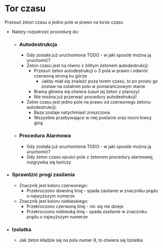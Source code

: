 # Tor czasu

Przesuń żeton czasu o jedno pole w prawo na torze czasu

- Należy rozpatrzeć procedurę do:
    - ### Autodestrukcja
        - Gdy została już uruchomiona TODO - w jaki sposób można ją uruchomić?
        - Żeton czasu jest na równo z żółtym żetonem autodestrukcji:
            - Przesuń żeton autodestrukcji o 3 pola w prawo i odwróć czerwoną stroną ku górze
                - Jakby miał się znaleźć poza torem czasu, to po prostu go zostaw na ostatnim polu w pomarańczowym stanie
            - Brama główna się otwiera (usuń jej żeton z planszy)
            - Nie można już przerwać procedury autodestrukcji!
        - Żeton czasu jest jedno pole na prawo od czerwonego żetonu autodestrukcji:
            - Baza zostaje natychmiast zniszczona
            - Wszystkie przebywające w niej postacie oraz nocni łowcy giną
    - ### Procedura Alarmowa
        - Gdy została już uruchomiona TODO - w jaki sposób można ją uruchomić?
        - Gdy żeton czasu opuści pole z żetonem procedury alarmowej, rozgrywka się kończy

- ### Sprawdzić progi zasilania
    - Znacznik jest koloru czerwonego:
        - Przekroczono dowolną linię - spada zasilanie w znaczniku prądu o najwyższym numerze
    - Znacznik jest koloru niebieskiego:
        - Przekroczono czerwoną linię - nic się nie dzieje
        - Przekroczono niebieską linię - spada zasilanie w znaczniku prądu o najwyższym numerze

- ### Izolatka
    - Jak żeton kładzie się na polu numer 8, to otwiera się Izolatka